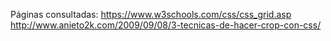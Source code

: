 Páginas consultadas:
https://www.w3schools.com/css/css_grid.asp
http://www.anieto2k.com/2009/09/08/3-tecnicas-de-hacer-crop-con-css/
